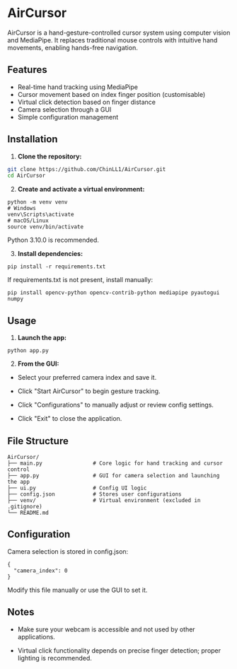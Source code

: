# AirCursor

AirCursor is a hand-gesture-controlled cursor system using computer vision and MediaPipe. It replaces traditional mouse controls with intuitive hand movements, enabling hands-free navigation.

## Features

- Real-time hand tracking using MediaPipe
- Cursor movement based on index finger position (customisable)
- Virtual click detection based on finger distance
- Camera selection through a GUI
- Simple configuration management

## Installation

1. **Clone the repository:**

```bash
git clone https://github.com/ChinLL1/AirCursor.git
cd AirCursor
```

2. **Create and activate a virtual environment:**

```
python -m venv venv
# Windows
venv\Scripts\activate
# macOS/Linux
source venv/bin/activate
```
Python 3.10.0 is recommended.

3. **Install dependencies:**

```
pip install -r requirements.txt
```

If requirements.txt is not present, install manually:
```
pip install opencv-python opencv-contrib-python mediapipe pyautogui numpy
```

## Usage

1. **Launch the app:**

```
python app.py
```

2. **From the GUI:**

- Select your preferred camera index and save it.

- Click "Start AirCursor" to begin gesture tracking.

- Click "Configurations" to manually adjust or review config settings.

- Click "Exit" to close the application.

## File Structure

```
AirCursor/
├── main.py                # Core logic for hand tracking and cursor control
├── app.py                 # GUI for camera selection and launching the app
├── ui.py                  # Config UI logic
├── config.json            # Stores user configurations 
├── venv/                  # Virtual environment (excluded in .gitignore)
└── README.md
```

## Configuration

Camera selection is stored in config.json:

```
{
  "camera_index": 0
}
```
Modify this file manually or use the GUI to set it.

## Notes

- Make sure your webcam is accessible and not used by other applications.

- Virtual click functionality depends on precise finger detection; proper lighting is recommended.
